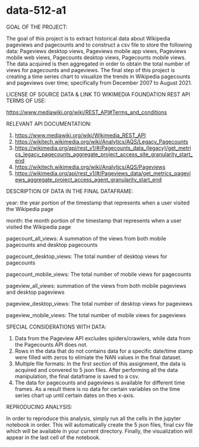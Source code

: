 # data-512-a1
GOAL OF THE PROJECT:

The goal of this project is to extract historical data about Wikipedia pageviews and pagecounts and to construct a csv file to store the following data:
Pageviews desktop views, Pageviews mobile app views, Pageviews mobile web views, Pagecounts desktop views, Pagecounts mobile views. The data acquired is then aggregated in order to obtain the total number of views for pagecounts and pageviews. The final step of this project is creating a time series chart to visualize the trends in Wikipedia pagecounts and pageviews over time; specifically from December 2007 to August 2021. 

LICENSE OF SOURCE DATA & LINK TO WIKIMEDIA FOUNDATION REST API TERMS OF USE:

https://www.mediawiki.org/wiki/REST_API#Terms_and_conditions

RELEVANT API DOCUMENTATION: 

1) https://www.mediawiki.org/wiki/Wikimedia_REST_API
2) https://wikitech.wikimedia.org/wiki/Analytics/AQS/Legacy_Pagecounts
3) https://wikimedia.org/api/rest_v1/#/Pagecounts_data_(legacy)/get_metrics_legacy_pagecounts_aggregate_project_access_site_granularity_start_end
4) https://wikitech.wikimedia.org/wiki/Analytics/AQS/Pageviews
5) https://wikimedia.org/api/rest_v1/#/Pageviews_data/get_metrics_pageviews_aggregate_project_access_agent_granularity_start_end


DESCRIPTION OF DATA IN THE FINAL DATAFRAME:

year: the year portion of the timestamp that represents when a user visited the Wikipedia page

month: the month portion of the timestamp that represents when a user visited the Wikipedia page

pagecount_all_views: A summation of the views from both mobile pagecounts and desktop pagecounts

pagecount_desktop_views: The total number of desktop views for pagecounts

pagecount_mobile_views: The total number of mobile views for pagecounts

pageview_all_views: summation of the views from both mobile pageviews and desktop pageviews

pageview_desktop_views: The total number of desktop views for pageviews

pageview_mobile_views: The total number of mobile views for pageviews


SPECIAL CONSIDERATIONS WITH DATA: 

1) Data from the Pageview API excludes spiders/crawlers, while data from the Pagecounts API does not.
2) Rows in the data that do not contains data for a specific date/time stamp were filled with zeros to elimiate the NAN values in the final dataset.
3) Multiple file formats: In the first section of this assignment, the data is acquired and convered to 5 json files. After performing all the data manipulation, the final dataframe is saved to a csv.
4) The data for pagecounts and pageviews is available for different time frames. As a result there is no data for certain variables on the time series chart up until certain dates on thes x-axis.

REPRODUCING ANALYSIS:

In order to reproduce this analysis, simply run all the cells in the jupyter notebook in order. This will automatically create the 5 json files, final csv file which will be available in your current directory. Finally, the visualization will appear in the last cell of the notebook.
